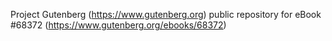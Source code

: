 Project Gutenberg (https://www.gutenberg.org) public repository for
eBook #68372 (https://www.gutenberg.org/ebooks/68372)
